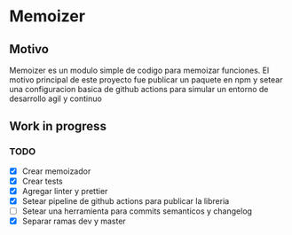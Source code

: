 # Memoizer

## Motivo

Memoizer es un modulo simple de codigo para memoizar funciones. El motivo principal de este proyecto fue publicar un paquete en npm y setear una configuracion basica de github actions para simular un entorno de desarrollo agil y continuo

## Work in progress

### TODO

- [x] Crear memoizador
- [x] Crear tests
- [x] Agregar linter y prettier
- [x] Setear pipeline de github actions para publicar la libreria
- [ ] Setear una herramienta para commits semanticos y changelog
- [x] Separar ramas dev y master 